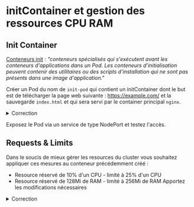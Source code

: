 # initContainer et gestion des ressources CPU RAM

## Init Container

[Conteneurs init](https://kubernetes.io/docs/concepts/workloads/pods/init-containers/) : _"conteneurs spécialisés qui s'exécutent avant les conteneurs d'applications dans un Pod. Les conteneurs d'initialisation peuvent contenir des utilitaires ou des scripts d'installation qui ne sont pas présents dans une image d'application."_

Créer un Pod du nom de `init-pod` qui contient un initContainer dont le but est de télécharger la page web suivante : https://example.com/ et la sauvegarde `index.html` et qui sera servi par le container principal `nginx`.


<details><summary>Correction</summary>

```yaml
apiVersion: v1
kind: Pod
metadata:
  name: init-demo
spec:
  containers:
  - name: nginx
    image: nginx 
    ports:
    - containerPort: 80
    volumeMounts:
    - name: sharedir
      mountPath: /usr/share/nginx/html
  initContainers:
  - name: install
    image: busybox
    command:
    - wget
    - "-O"
    - "/share-dir/index.html"
    - https://example.com/
    volumeMounts:
    - name: sharedir
      mountPath: "/share-dir"
  volumes:
  - name: sharedir
    emptyDir: {}
```

</details>

Exposez le Pod via un service de type NodePort et testez l'accès.

## Requests & Limits

Dans le soucis de mieux gérer les resources du cluster vous souhaitez appliquer ces mesures au conteneur précédemment créé :
* Resource réservé de 10% d'un CPU - limité à 25% d'un CPU
* Resource réservé de 128Mi de RAM - limité à 256Mi de RAM
Apportez les modifications nécessaires

<details><summary>Correction</summary>

```yaml
apiVersion: v1
kind: Pod
metadata:
  name: init-demo
spec:
  containers:
  - name: nginx
    image: nginx
    resources:
      requests:
        cpu: 100m
        memory: 128Mi
      limits:
        cpu: 250m
        memory: 256Mi  
    ports:
    - containerPort: 80
    volumeMounts:
    - name: sharedir
      mountPath: /usr/share/nginx/html
  initContainers:
  - name: install
    image: busybox
    command:
    - wget
    - "-O"
    - "/share-dir/index.html"
    - https://example.com/
    volumeMounts:
    - name: sharedir
      mountPath: "/share-dir"
  volumes:
  - name: sharedir
    emptyDir: {}
```

</details>